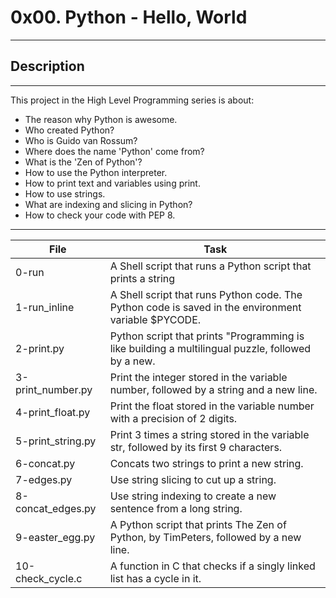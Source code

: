 # 0x00. Python - Hello, World
---
## Description
---
This project in the High Level Programming series is about:
* The reason why Python is awesome.
* Who created Python?
* Who is Guido van Rossum?
* Where does the name 'Python' come from?
* What is the 'Zen of Python'?
* How to use the Python interpreter.
* How to print text and variables using print.
* How to use strings.
* What are indexing and slicing in Python?
* How to check your code with PEP 8.

---
File|Task
---|---
0-run | A Shell script that runs a Python script that prints a string
1-run_inline | A Shell script that runs Python code. The Python code is saved in the environment variable $PYCODE.
2-print.py | Python script that prints \"Programming is like building a multilingual puzzle, followed by a new.
3-print_number.py | Print the integer stored in the variable number, followed by a string and a new line.
4-print_float.py | Print the float stored in the variable number with a precision of 2 digits.
5-print_string.py | Print 3 times a string stored in the variable str, followed by its first 9 characters.
6-concat.py | Concats two strings to print a new string.
7-edges.py | Use string slicing to cut up a string.
8-concat_edges.py | Use string indexing to create a new sentence from a long string.
9-easter_egg.py | A Python script that prints The Zen of Python, by TimPeters, followed by a new line.
10-check_cycle.c | A function in C that checks if a singly linked list has a cycle in it.
